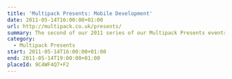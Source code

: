 ```yaml
---
title: 'Multipack Presents: Mobile Development'
date: 2011-05-14T16:00:00+01:00
url: http://multipack.co.uk/presents/
summary: The second of our 2011 series of our Multipack Presents events, Mobile Development will give you an insight into the challenges faced by developers of the various mobile platforms.
category:
  - Multipack Presents
start: 2011-05-14T16:00:00+01:00
end: 2011-05-14T19:00:00+01:00
placeId: 9C4WF4Q7+F2
---
```

